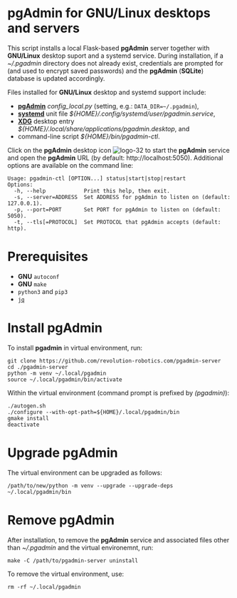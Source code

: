 # pgAdmin for GNU/Linux desktops and servers

This script installs a local Flask-based **pgAdmin** server together
with **GNU/Linux** desktop suport and a systemd service. During
installation, if a *~/.pgadmin* directory does not already exist,
credentials are prompted for (and used to encrypt saved passwords) and
the **pgAdmin** (**SQLite**) database is updated accordingly.

Files installed for **GNU/Linux** desktop and systemd support include:

- [**pgAdmin**](https://www.pgadmin.org) *config_local.py* (setting, e.g.: `DATA_DIR=~/.pgadmin`),
- [**systemd**](https://systemd.io) unit file *${HOME}/.config/systemd/user/pgadmin.service*,
- [**XDG**](https://www.freedesktop.org/wiki) desktop entry *${HOME}/.local/share/applications/pgadmin.desktop*, and
- command-line script *${HOME}/bin/pgadmin-ctl*.

Click on the **pgAdmin** desktop icon
![logo-32](https://github.com/revolution-robotics/pgadmin-server/assets/418762/f8a54807-2482-403f-9708-9d137bc3db2c)
to start the **pgAdmin** service and open the **pgAdmin** URL (by
default: http://localhost:5050).  Additional options are available on
the command line:

```man
Usage: pgadmin-ctl [OPTION...] status|start|stop|restart
Options:
  -h, --help            Print this help, then exit.
  -s, --server=ADDRESS  Set ADDRESS for pgAdmin to listen on (default: 127.0.0.1).
  -p, --port=PORT       Set PORT for pgAdmin to listen on (default: 5050).
  -t, --tls[=PROTOCOL]  Set PROTOCOL that pgAdmin accepts (default: http).
```

# Prerequisites

- **GNU** `autoconf`
- **GNU** `make`
- `python3` and `pip3`
- [`jq`](https://github.com/stedolan/jq)

# Install **pgAdmin**

To install **pgadmin** in virtual environment, run:

```shell
git clone https://github.com/revolution-robotics.com/pgadmin-server
cd ./pgadmin-server
python -m venv ~/.local/pgadmin
source ~/.local/pgadmin/bin/activate
```

Within the virtual environment (command prompt is prefixed by *(pgadmin)*):

```shell
./autogen.sh
./configure --with-opt-path=${HOME}/.local/pgadmin/bin
gmake install
deactivate
```

# Upgrade **pgAdmin**

The virtual environment can be upgraded as follows:

```shell
/path/to/new/python -m venv --upgrade --upgrade-deps ~/.local/pgadmin/bin
```

# Remove **pgAdmin**

After installation, to remove the **pgAdmin** service and associated
files other than *~/.pgadmin* and the virtual environemnt, run:

```shell
make -C /path/to/pgadmin-server uninstall
```

To remove the virtual environment, use:

```shell
rm -rf ~/.local/pgadmin
```
